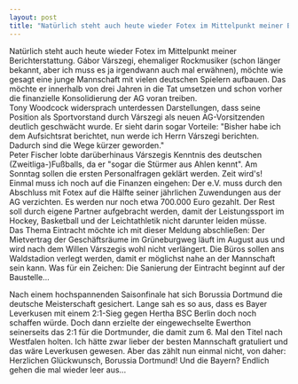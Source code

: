 ```yaml
---
layout: post
title: "Natürlich steht auch heute wieder Fotex im Mittelpunkt meiner Berichterstattung."
---
```


Natürlich steht auch heute wieder Fotex im Mittelpunkt meiner Berichterstattung. Gábor Várszegi, ehemaliger Rockmusiker (schon länger bekannt, aber ich muss es ja irgendwann auch mal erwähnen), möchte wie gesagt eine junge Mannschaft mit vielen deutschen Spielern aufbauen. Das möchte er innerhalb von drei Jahren in die Tat umsetzen und schon vorher die finanzielle Konsolidierung der AG voran treiben.  
Tony Woodcock widersprach unterdessen Darstellungen, dass seine Position als Sportvorstand durch Várszegi als neuen AG-Vorsitzenden deutlich geschwächt wurde. Er sieht darin sogar Vorteile: "Bisher habe ich dem Aufsichtsrat berichtet, nun werde ich Herrn Várszegi berichten. Dadurch sind die Wege kürzer geworden."  
Peter Fischer lobte darüberhinaus Várszegis Kenntnis des deutschen (Zweitliga-)Fußballs, da er "sogar die Stürmer aus Ahlen kennt". Am Sonntag sollen die ersten Personalfragen geklärt werden. Zeit wird's!  
Einmal muss ich noch auf die Finanzen eingehen: Der e.V. muss durch den Abschluss mit Fotex auf die Hälfte seiner jährlichen Zuwendungen aus der AG verzichten. Es werden nur noch etwa 700.000 Euro gezahlt. Der Rest soll durch eigene Partner aufgebracht werden, damit der Leistungssport im Hockey, Basketball und der Leichtathletik nicht darunter leiden müsse.  
Das Thema Eintracht möchte ich mit dieser Meldung abschließen: Der Mietvertrag der Geschäftsräume im Grüneburgweg läuft im August aus und wird nach dem Willen Várszegis wohl nicht verlängert. Die Büros sollen ans Waldstadion verlegt werden, damit er möglichst nahe an der Mannschaft sein kann. Was für ein Zeichen: Die Sanierung der Eintracht beginnt auf der Baustelle...  
  
Nach einem hochspannenden Saisonfinale hat sich Borussia Dortmund die deutsche Meisterschaft gesichert. Lange sah es so aus, dass es Bayer Leverkusen mit einem 2:1-Sieg gegen Hertha BSC Berlin doch noch schaffen würde. Doch dann erzielte der eingewechselte Ewerthon seinerseits das 2:1 für die Dortmunder, die damit zum 6. Mal den Titel nach Westfalen holten. Ich hätte zwar lieber der besten Mannschaft gratuliert und das wäre Leverkusen gewesen. Aber das zählt nun einmal nicht, von daher: Herzlichen Glückwunsch, Borussia Dortmund! Und die Bayern? Endlich gehen die mal wieder leer aus...
